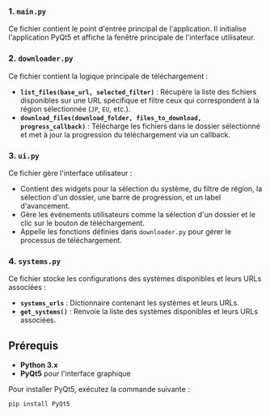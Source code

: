 
### 1. `main.py`

Ce fichier contient le point d'entrée principal de l'application. Il initialise l'application PyQt5 et affiche la fenêtre principale de l'interface utilisateur.

### 2. `downloader.py`

Ce fichier contient la logique principale de téléchargement :
- **`list_files(base_url, selected_filter)`** : Récupère la liste des fichiers disponibles sur une URL spécifique et filtre ceux qui correspondent à la région sélectionnée (`JP`, `EU`, etc.).
- **`download_files(download_folder, files_to_download, progress_callback)`** : Télécharge les fichiers dans le dossier sélectionné et met à jour la progression du téléchargement via un callback.

### 3. `ui.py`

Ce fichier gère l'interface utilisateur :
- Contient des widgets pour la sélection du système, du filtre de région, la sélection d'un dossier, une barre de progression, et un label d'avancement.
- Gère les événements utilisateurs comme la sélection d'un dossier et le clic sur le bouton de téléchargement.
- Appelle les fonctions définies dans `downloader.py` pour gérer le processus de téléchargement.

### 4. `systems.py`

Ce fichier stocke les configurations des systèmes disponibles et leurs URLs associées :
- **`systems_urls`** : Dictionnaire contenant les systèmes et leurs URLs.
- **`get_systems()`** : Renvoie la liste des systèmes disponibles et leurs URLs associées.

## Prérequis

- **Python 3.x**
- **PyQt5** pour l'interface graphique

Pour installer PyQt5, exécutez la commande suivante :

```bash
pip install PyQt5
